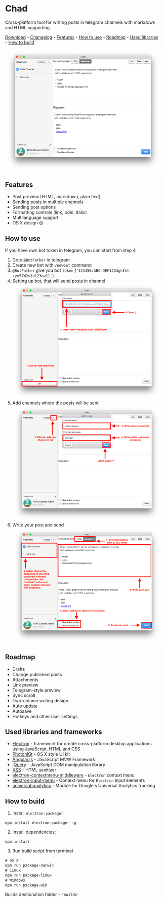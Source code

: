 # Chad

Cross-platform tool for writing posts in telegram channels with markdown and HTML supporting.

[Download](https://github.com/Perkovec/Chad/releases) - [Changelog](https://github.com/Perkovec/Chad/blob/master/CHANGELOG.md) - [Features](#features) - [How to use](#how-to-use) - [Roadmap](#roadmap) - [Used libraries](#used-libraries-and-frameworks) - [How to build](#how-to-build)

![Main window](images/main.png)

## Features
- Post preview (HTML, markdown, plain text)
- Sending posts in multiple channels
- Sending post options
- Formatting controls (link, bold, italic)
- Multilanguage support
- OS X design 😊

## How to use
If you have own bot token in telegram, you can start from step 4

1. Goto `@BotFather` in telegram
2. Create new bot with `/newbot` command
3. `@BotFather` give you bot `token` (`'123456:ABC-DEF1234ghIkl-zyx57W2v1u123ew11'`)
4. Setting up bot, that will send posts in channel ![Setup bot](images/step4.png)
5. Add channels where the posts will be sent ![Add channel](images/step5.png)
6. Write your post and send ![Write and send post](images/step6.png)

## Roadmap
- Drafts
- Change published posts
- Attachments
- Link preview
- Telegram-style preview
- Sync scroll
- Two-column writing design
- Auto update
- Autosave
- Hotkeys and other user settings

## Used libraries and frameworks
- [Electron](http://electron.atom.io/) - framework for create cross-platform desktop applications using JavaScript, HTML and CSS
- [PhotonKit](http://photonkit.com/) - OS X style UI kit
- [Angular.js](https://angularjs.org) - JavaScript MVW Framework
- [jQuery](https://jquery.com/) - JavaScript DOM manipulation library
- [XSS](https://github.com/leizongmin/js-xss) - HTML sanitizer
- [electron-contextmenu-middleware](https://github.com/parro-it/electron-contextmenu-middleware) - `Electron` context menu
- [electron-input-menu](https://github.com/parro-it/electron-input-menu) - Context menu for `Electron` input elements
- [universal-analytics](https://github.com/peaksandpies/universal-analytics) - Module for Google's Universal Analytics tracking

## How to build
1. Install `electron-packager`:
```
npm install electron-packager -g
```
2. Install dependencies:
```
npm install
```
3. Run build script from terminal
```
# OS X
npm run package-darwin
# Linux
npm run package-linux
# Windows
npm run package-win
```
Builds destionation folder - `'builds'`
